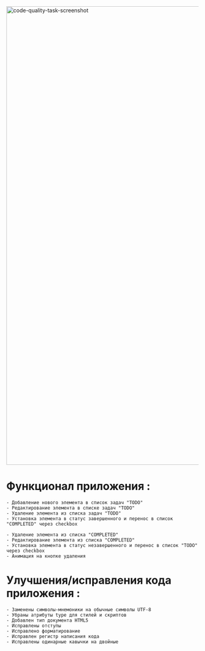 <img width="1199" alt="code-quality-task-screenshot" src="https://user-images.githubusercontent.com/8201843/113413843-4080fb80-93c4-11eb-9f20-15e4b4c1e430.png">

# Функционал приложения :

    - Добавление нового элемента в список задач "TODO"
    - Редактирование элемента в списке задач "TODO"
    - Удаление элемента из списка задач "TODO"
    - Установка элемента в статус завершенного и перенос в список "COMPLETED" через checkbox

    - Удаление элемента из списка "COMPLETED"
    - Редактирование элемента из списка "COMPLETED"
    - Установка элемента в статус незавершенного и перенос в список "TODO" через checkbox
    - Анимация на кнопке удаления

# Улучшения/исправления кода приложения :

    - Заменены символы-мнемоники на обычные символы UTF-8
    - Убраны атрибуты type для стилей и скриптов
    - Добавлен тип документа HTML5
    - Исправлены отступы
    - Исправлено форматирование
    - Исправлен регистр написания кода
    - Исправлены одинарные кавычки на двойные